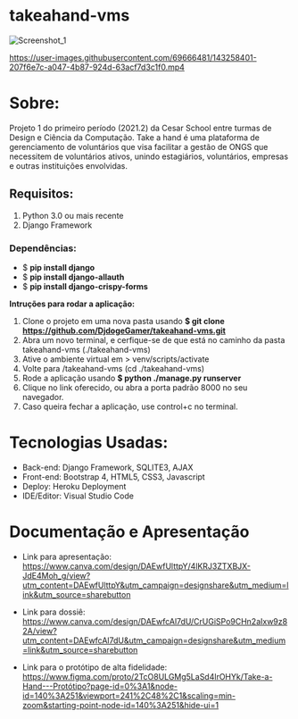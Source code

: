 # takeahand-vms

![Screenshot_1](https://user-images.githubusercontent.com/69666481/143174478-1bfb903f-b63a-4b19-9734-c40584ecc82d.png)


https://user-images.githubusercontent.com/69666481/143258401-207f6e7c-a047-4b87-924d-63acf7d3c1f0.mp4


# Sobre:
Projeto 1 do primeiro período (2021.2) da Cesar School entre turmas de Design e Ciência da Computação. Take a hand é uma plataforma de gerenciamento de voluntários que visa facilitar a gestão de ONGS que necessitem de voluntários ativos, unindo estagiários, voluntários, empresas e outras instituições envolvidas.

## Requisitos:
1. Python 3.0 ou mais recente
2. Django Framework

### Dependências:
* $ **pip install django**
* $ **pip install django-allauth**
* $ **pip install django-crispy-forms**

**Intruções para rodar a aplicação:**
1. Clone o projeto em uma nova pasta usando **$ git clone https://github.com/DjdogeGamer/takeahand-vms.git**
2. Abra um novo terminal, e cerfique-se de que está no caminho da pasta takeahand-vms (./takeahand-vms)
3. Ative o ambiente virtual em > venv/scripts/activate
4. Volte para /takeahand-vms (cd ./takeahand-vms)
5. Rode a aplicação usando **$ python ./manage.py runserver**
6. Clique no link oferecido, ou abra a porta padrão 8000 no seu navegador.
7. Caso queira fechar a aplicação, use control+c no terminal.

# Tecnologias Usadas:
* Back-end: Django Framework, SQLITE3, AJAX
* Front-end: Bootstrap 4, HTML5, CSS3, Javascript
* Deploy: Heroku Deployment
* IDE/Editor: Visual Studio Code

# Documentação e Apresentação

* Link para apresentação: https://www.canva.com/design/DAEwfUlttpY/4lKRJ3ZTXBJX-JdE4Moh_g/view?utm_content=DAEwfUlttpY&utm_campaign=designshare&utm_medium=link&utm_source=sharebutton

* Link para dossiê: https://www.canva.com/design/DAEwfcAl7dU/CrUGiSPo9CHn2aIxw9z82A/view?utm_content=DAEwfcAl7dU&utm_campaign=designshare&utm_medium=link&utm_source=sharebutton

* Link para o protótipo de alta fidelidade: https://www.figma.com/proto/2TcO8ULGMg5LaSd4lrOHYk/Take-a-Hand---Protótipo?page-id=0%3A1&node-id=140%3A251&viewport=241%2C48%2C1&scaling=min-zoom&starting-point-node-id=140%3A251&hide-ui=1
